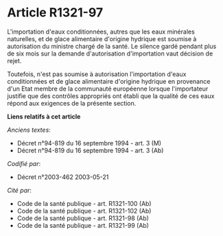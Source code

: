 # Article R1321-97

L'importation d'eaux conditionnées, autres que les eaux minérales naturelles, et de glace alimentaire d'origine hydrique est
soumise à autorisation du ministre chargé de la santé. Le silence gardé pendant plus de six mois sur la demande
d'autorisation d'importation vaut décision de rejet.

Toutefois, n'est pas soumise à autorisation l'importation d'eaux conditionnées et de glace alimentaire d'origine hydrique en
provenance d'un Etat membre de la communauté européenne lorsque l'importateur justifie que des contrôles appropriés ont
établi que la qualité de ces eaux répond aux exigences de la présente section.

**Liens relatifs à cet article**

_Anciens textes_:

  - Décret n°94-819 du 16 septembre 1994 - art. 3 (M)
  - Décret n°94-819 du 16 septembre 1994 - art. 3 (Ab)

_Codifié par_:

  - Décret n°2003-462 2003-05-21

_Cité par_:

  - Code de la santé publique - art. R1321-100 (Ab)
  - Code de la santé publique - art. R1321-102 (Ab)
  - Code de la santé publique - art. R1321-98 (Ab)
  - Code de la santé publique - art. R1321-99 (Ab)
